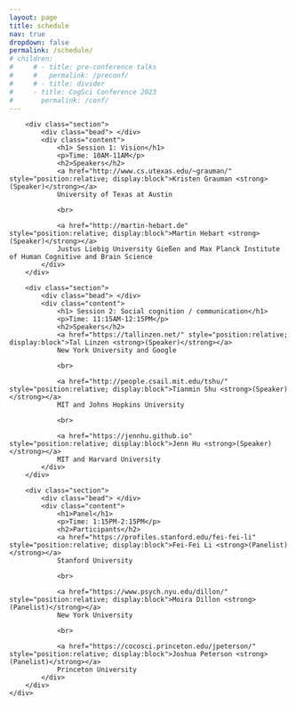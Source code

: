 ```yaml
---
layout: page
title: schedule
nav: true
dropdown: false
permalink: /schedule/
# children:
#     # - title: pre-conference talks
#     #   permalink: /preconf/
#     # - title: divider
#     - title: CogSci Conference 2023
#       permalink: /conf/
---
```


<link rel="stylesheet" href="{{ site.baseurl | prepend: site.url }}/custom.css">


<div class="container_tl">
    <div class="tl">
        <div class="line"></div>

        <div class="section">
            <div class="bead"> </div>
            <div class="content">
                <h1> Session 1: Vision</h1>
                <p>Time: 10AM-11AM</p>
                <h2>Speakers</h2>
                <a href="http://www.cs.utexas.edu/~grauman/" style="position:relative; display:block">Kristen Grauman <strong>(Speaker)</strong></a> 
                University of Texas at Austin
                
                <br>

                <a href="http://martin-hebart.de" style="position:relative; display:block">Martin Hebart <strong>(Speaker)</strong></a> 
                Justus Liebig University Gießen and Max Planck Institute of Human Cognitive and Brain Science
            </div>
        </div>

        <div class="section">
            <div class="bead"> </div>
            <div class="content">
                <h1> Session 2: Social cognition / communication</h1>
                <p>Time: 11:15AM-12:15PM</p>
                <h2>Speakers</h2>
                <a href="https://tallinzen.net/" style="position:relative; display:block">Tal Linzen <strong>(Speaker)</strong></a> 
                New York University and Google
                
                <br>

                <a href="http://people.csail.mit.edu/tshu/" style="position:relative; display:block">Tianmin Shu <strong>(Speaker)</strong></a> 
                MIT and Johns Hopkins University

                <br>

                <a href="https://jennhu.github.io" style="position:relative; display:block">Jenn Hu <strong>(Speaker)</strong></a> 
                MIT and Harvard University
            </div>
        </div>

        <div class="section">
            <div class="bead"> </div>
            <div class="content">
                <h1>Panel</h1>
                <p>Time: 1:15PM-2:15PM</p>
                <h2>Participants</h2>
                <a href="https://profiles.stanford.edu/fei-fei-li" style="position:relative; display:block">Fei-Fei Li <strong>(Panelist)</strong></a> 
                Stanford University
                
                <br>

                <a href="https://www.psych.nyu.edu/dillon/" style="position:relative; display:block">Moira Dillon <strong>(Panelist)</strong></a> 
                New York University

                <br>

                <a href="https://cocosci.princeton.edu/jpeterson/" style="position:relative; display:block">Joshua Peterson <strong>(Panelist)</strong></a> 
                Princeton University
            </div>
        </div>
    </div>
</div>

<script src="{{ site.baseurl | prepend: site.url }}/timeline.js"></script>
